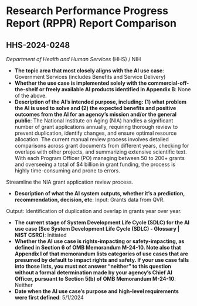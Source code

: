 # Research Performance Progress Report (RPPR) Report Comparison
## HHS-2024-0248
_Department of Health and Human Services_ (HHS) / NIH


+ **The topic area that most closely aligns with the AI use case**: Government Services (includes Benefits and Service Delivery)
+ **Whether the use case is implemented solely with the commercial-off-the-shelf or freely available AI products identified in Appendix B**: None of the above.
+ **Description of the AI’s intended purpose, including: (1) what problem the AI is used to solve and (2) the expected benefits and positive outcomes from the AI for an agency’s mission and/or the general public**: The National Institute on Aging (NIA) handles a significant number of grant applications annually, requiring thorough review to prevent duplication, identify changes, and ensure optimal resource allocation. The current manual review process involves detailed comparisons across grant documents from different years, checking for overlaps with other projects, and summarizing extensive scientific text. With each Program Officer (PO) managing between 50 to 200+ grants and overseeing a total of $4 billion in grant funding, the process is highly time-consuming and prone to errors. 

Streamline the NIA grant application review process.
+ **Description of what the AI system outputs, whether it’s a prediction, recommendation, decision, etc**: Input: Grants data from QVR.

Output: Identification of duplication and overlap in grants year over year.
+ **The current stage of System Development Life Cycle (SDLC) for the AI use case (See System Development Life Cycle (SDLC) - Glossary | NIST CSRC)**: Initiated
+ **Whether the AI use case is rights-impacting or safety-impacting, as defined in Section 6 of OMB Memorandum M-24-10. Note also that Appendix I of that memorandum lists categories of use cases that are presumed by default to impact rights and safety. If your use case falls into those lists, you must not answer “neither” to this question without a formal determination made by your agency’s Chief AI Officer, pursuant to Section 5(b) of OMB Memorandum M-24-10**: Neither
+ **Date when the AI use case’s purpose and high-level requirements were first defined**: 5/1/2024